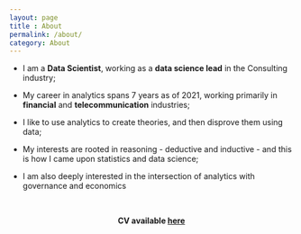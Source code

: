 ```yaml
---
layout: page
title : About
permalink: /about/
category: About
---
```




- I am a **Data Scientist**, working as a **data science lead** in the Consulting industry;  

- My career in analytics spans 7 years as of 2021, working primarily in **financial** and **telecommunication** industries;  

- I like to use analytics to create theories, and then disprove them using data;  

- My interests are rooted in reasoning - deductive and inductive - and this is how I came upon statistics and data science;  

- I am also deeply interested in the intersection of analytics with governance and economics


<br>
<center>
       <!--<p><strong><span class="manual">Ali Arsalan Kazmi</span></strong></p> -->
                <p><strong>CV available <a href="{{ site.baseurl }}/assets/pdf/AAK_CV_new.pdf" target="_blank">here</a></strong></p>
</center>
<br>



